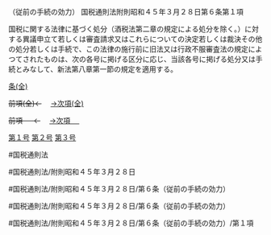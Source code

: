 （従前の手続の効力）
国税通則法附則昭和４５年３月２８日第６条第１項

国税に関する法律に基づく処分（酒税法第二章の規定による処分を除く。）に対する異議申立て若しくは審査請求又はこれらについての決定若しくは裁決その他の処分若しくは手続で、この法律の施行前に旧法又は行政不服審査法の規定によつてされたものは、次の各号に掲げる区分に応じ、当該各号に掲げる処分又は手続とみなして、新法第八章第一節の規定を適用する。

[条(全)](国税通則法＿＿＿＿附則昭和４５年３月２８日第６条_.md)

~~前項(全)←~~　  [→次項(全)](国税通則法＿＿＿＿附則昭和４５年３月２８日第６条第２項_.md)

~~前項 　 ←~~　  [→次項 　 ](国税通則法＿＿＿＿附則昭和４５年３月２８日第６条第２項.md)

[第１号](国税通則法＿＿＿＿附則昭和４５年３月２８日第６条第１項第１号.md)  [第２号](国税通則法＿＿＿＿附則昭和４５年３月２８日第６条第１項第２号.md)  [第３号](国税通則法＿＿＿＿附則昭和４５年３月２８日第６条第１項第３号.md)  

#国税通則法

#国税通則法/附則昭和４５年３月２８日

#国税通則法/附則昭和４５年３月２８日/第６条（従前の手続の効力）

#国税通則法/附則昭和４５年３月２８日/第６条（従前の手続の効力）

#国税通則法/附則昭和４５年３月２８日/第６条（従前の手続の効力）/第１項

